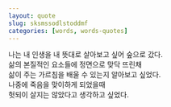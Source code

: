 ```yaml
---
layout: quote
slug: sksmssodlstoddmf
categories: [words, words-quotes]
---
```


나는 내 인생을 내 뜻대로 살아보고 싶어 숲으로 갔다.
<br>
삶의 본질적인 요소들에 정면으로 맞닥 뜨린채
<br>
삶이 주는 가르침을 배울 수 있는지 알아보고 싶었다.
<br>
나중에 죽음을 맞이하게 되었을때
<br>
헛되이 살지는 않았다고 생각하고 싶었다.
